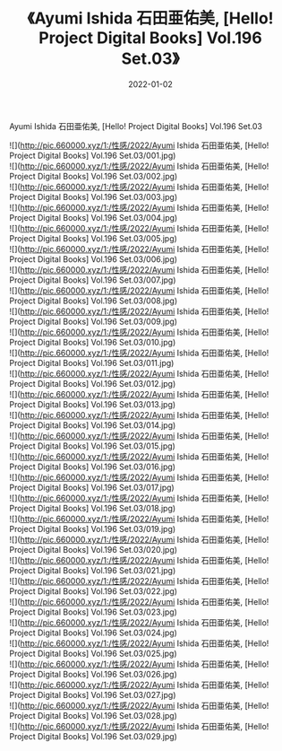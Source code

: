 ﻿---
layout: post
title:  《Ayumi Ishida 石田亜佑美, [Hello! Project Digital Books] Vol.196 Set.03》
date:   2022-01-02
img: http://pic.660000.xyz/1:/性感/2022/Ayumi Ishida 石田亜佑美, [Hello! Project Digital Books] Vol.196 Set.03/000.jpg
categories: [美女, 清纯, 唯美]
---

Ayumi Ishida 石田亜佑美, [Hello! Project Digital Books] Vol.196 Set.03

  ![](http://pic.660000.xyz/1:/性感/2022/Ayumi Ishida 石田亜佑美, [Hello! Project Digital Books] Vol.196 Set.03/001.jpg) <br> ![](http://pic.660000.xyz/1:/性感/2022/Ayumi Ishida 石田亜佑美, [Hello! Project Digital Books] Vol.196 Set.03/002.jpg) <br> ![](http://pic.660000.xyz/1:/性感/2022/Ayumi Ishida 石田亜佑美, [Hello! Project Digital Books] Vol.196 Set.03/003.jpg) <br> ![](http://pic.660000.xyz/1:/性感/2022/Ayumi Ishida 石田亜佑美, [Hello! Project Digital Books] Vol.196 Set.03/004.jpg) <br> ![](http://pic.660000.xyz/1:/性感/2022/Ayumi Ishida 石田亜佑美, [Hello! Project Digital Books] Vol.196 Set.03/005.jpg) <br> ![](http://pic.660000.xyz/1:/性感/2022/Ayumi Ishida 石田亜佑美, [Hello! Project Digital Books] Vol.196 Set.03/006.jpg) <br> ![](http://pic.660000.xyz/1:/性感/2022/Ayumi Ishida 石田亜佑美, [Hello! Project Digital Books] Vol.196 Set.03/007.jpg) <br> ![](http://pic.660000.xyz/1:/性感/2022/Ayumi Ishida 石田亜佑美, [Hello! Project Digital Books] Vol.196 Set.03/008.jpg) <br> ![](http://pic.660000.xyz/1:/性感/2022/Ayumi Ishida 石田亜佑美, [Hello! Project Digital Books] Vol.196 Set.03/009.jpg) <br> ![](http://pic.660000.xyz/1:/性感/2022/Ayumi Ishida 石田亜佑美, [Hello! Project Digital Books] Vol.196 Set.03/010.jpg) <br> ![](http://pic.660000.xyz/1:/性感/2022/Ayumi Ishida 石田亜佑美, [Hello! Project Digital Books] Vol.196 Set.03/011.jpg) <br> ![](http://pic.660000.xyz/1:/性感/2022/Ayumi Ishida 石田亜佑美, [Hello! Project Digital Books] Vol.196 Set.03/012.jpg) <br> ![](http://pic.660000.xyz/1:/性感/2022/Ayumi Ishida 石田亜佑美, [Hello! Project Digital Books] Vol.196 Set.03/013.jpg) <br> ![](http://pic.660000.xyz/1:/性感/2022/Ayumi Ishida 石田亜佑美, [Hello! Project Digital Books] Vol.196 Set.03/014.jpg) <br> ![](http://pic.660000.xyz/1:/性感/2022/Ayumi Ishida 石田亜佑美, [Hello! Project Digital Books] Vol.196 Set.03/015.jpg) <br> ![](http://pic.660000.xyz/1:/性感/2022/Ayumi Ishida 石田亜佑美, [Hello! Project Digital Books] Vol.196 Set.03/016.jpg) <br> ![](http://pic.660000.xyz/1:/性感/2022/Ayumi Ishida 石田亜佑美, [Hello! Project Digital Books] Vol.196 Set.03/017.jpg) <br> ![](http://pic.660000.xyz/1:/性感/2022/Ayumi Ishida 石田亜佑美, [Hello! Project Digital Books] Vol.196 Set.03/018.jpg) <br> ![](http://pic.660000.xyz/1:/性感/2022/Ayumi Ishida 石田亜佑美, [Hello! Project Digital Books] Vol.196 Set.03/019.jpg) <br> ![](http://pic.660000.xyz/1:/性感/2022/Ayumi Ishida 石田亜佑美, [Hello! Project Digital Books] Vol.196 Set.03/020.jpg) <br> ![](http://pic.660000.xyz/1:/性感/2022/Ayumi Ishida 石田亜佑美, [Hello! Project Digital Books] Vol.196 Set.03/021.jpg) <br> ![](http://pic.660000.xyz/1:/性感/2022/Ayumi Ishida 石田亜佑美, [Hello! Project Digital Books] Vol.196 Set.03/022.jpg) <br> ![](http://pic.660000.xyz/1:/性感/2022/Ayumi Ishida 石田亜佑美, [Hello! Project Digital Books] Vol.196 Set.03/023.jpg) <br> ![](http://pic.660000.xyz/1:/性感/2022/Ayumi Ishida 石田亜佑美, [Hello! Project Digital Books] Vol.196 Set.03/024.jpg) <br> ![](http://pic.660000.xyz/1:/性感/2022/Ayumi Ishida 石田亜佑美, [Hello! Project Digital Books] Vol.196 Set.03/025.jpg) <br> ![](http://pic.660000.xyz/1:/性感/2022/Ayumi Ishida 石田亜佑美, [Hello! Project Digital Books] Vol.196 Set.03/026.jpg) <br> ![](http://pic.660000.xyz/1:/性感/2022/Ayumi Ishida 石田亜佑美, [Hello! Project Digital Books] Vol.196 Set.03/027.jpg) <br> ![](http://pic.660000.xyz/1:/性感/2022/Ayumi Ishida 石田亜佑美, [Hello! Project Digital Books] Vol.196 Set.03/028.jpg) <br> ![](http://pic.660000.xyz/1:/性感/2022/Ayumi Ishida 石田亜佑美, [Hello! Project Digital Books] Vol.196 Set.03/029.jpg) <br>